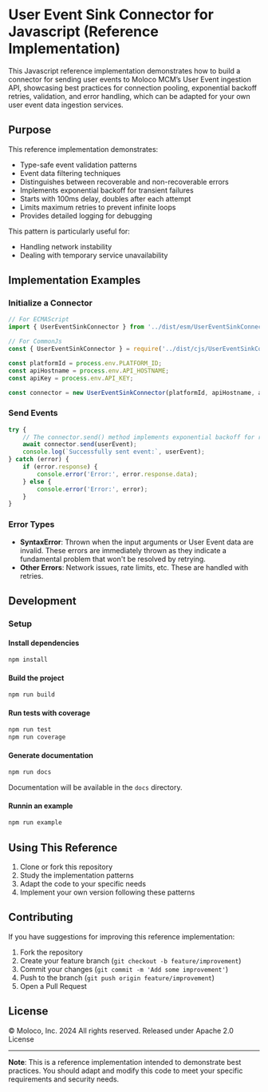 # User Event Sink Connector for Javascript (Reference Implementation)

This Javascript reference implementation demonstrates how to build a connector for sending user events to Moloco MCM’s User Event ingestion API, showcasing best practices for connection pooling, exponential backoff retries, validation, and error handling, which can be adapted for your own user event data ingestion services.

## Purpose

This reference implementation demonstrates:
- Type-safe event validation patterns
- Event data filtering techniques
- Distinguishes between recoverable and non-recoverable errors
- Implements exponential backoff for transient failures
- Starts with 100ms delay, doubles after each attempt
- Limits maximum retries to prevent infinite loops
- Provides detailed logging for debugging

This pattern is particularly useful for:
- Handling network instability
- Dealing with temporary service unavailability

## Implementation Examples

### Initialize a Connector
```typescript
// For ECMAScript
import { UserEventSinkConnector } from '../dist/esm/UserEventSinkConnector.js';

// For CommonJs
const { UserEventSinkConnector } = require('../dist/cjs/UserEventSinkConnector.js');

const platformId = process.env.PLATFORM_ID;
const apiHostname = process.env.API_HOSTNAME;
const apiKey = process.env.API_KEY;

const connector = new UserEventSinkConnector(platformId, apiHostname, apiKey);
```

### Send Events
```typescript
try {
    // The connector.send() method implements exponential backoff for retries.
    await connector.send(userEvent);
    console.log(`Successfully sent event:`, userEvent);
} catch (error) {
    if (error.response) {
        console.error('Error:', error.response.data);
    } else {
        console.error('Error:', error);
    }
}
```

### Error Types
- **SyntaxError**: Thrown when the input arguments or User Event data are invalid. These errors are immediately thrown as they indicate a fundamental problem that won't be resolved by retrying.
- **Other Errors**: Network issues, rate limits, etc. These are handled with retries.

## Development

### Setup
#### Install dependencies
```bash
npm install
```

#### Build the project
```bash
npm run build
```

#### Run tests with coverage
```bash
npm run test
npm run coverage
```

#### Generate documentation
```bash
npm run docs
```
Documentation will be available in the `docs` directory.

#### Runnin an example
```bash
npm run example
```

## Using This Reference

1. Clone or fork this repository
2. Study the implementation patterns
3. Adapt the code to your specific needs
4. Implement your own version following these patterns

## Contributing
If you have suggestions for improving this reference implementation:

1. Fork the repository
2. Create your feature branch (`git checkout -b feature/improvement`)
3. Commit your changes (`git commit -m 'Add some improvement'`)
4. Push to the branch (`git push origin feature/improvement`)
5. Open a Pull Request


## License
© Moloco, Inc. 2024 All rights reserved. Released under Apache 2.0 License

---
**Note**: This is a reference implementation intended to demonstrate best practices. You should adapt and modify this code to meet your specific requirements and security needs.